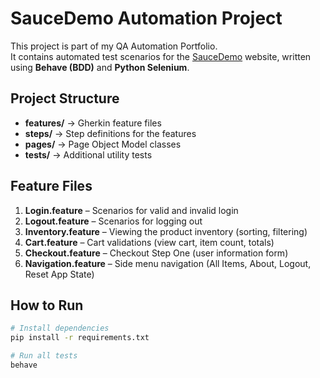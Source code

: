 # SauceDemo Automation Project

This project is part of my QA Automation Portfolio.  
It contains automated test scenarios for the [SauceDemo](https://www.saucedemo.com/) website,
written using **Behave (BDD)** and **Python Selenium**.

## Project Structure
- **features/** → Gherkin feature files  
- **steps/** → Step definitions for the features  
- **pages/** → Page Object Model classes  
- **tests/** → Additional utility tests  

## Feature Files
1. **Login.feature** – Scenarios for valid and invalid login  
2. **Logout.feature** – Scenarios for logging out  
3. **Inventory.feature** – Viewing the product inventory (sorting, filtering)  
4. **Cart.feature** – Cart validations (view cart, item count, totals)  
5. **Checkout.feature** – Checkout Step One (user information form)  
6. **Navigation.feature** – Side menu navigation (All Items, About, Logout, Reset App State)  

## How to Run
```bash
# Install dependencies
pip install -r requirements.txt

# Run all tests
behave
